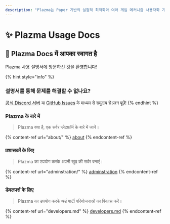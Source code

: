```yaml
---
description: "Plazma는 Paper 기반의 실험적 최적화와 여러 게임 메커니즘 사용자화 기능을 추가한 Minecraft: Java Edition용 오픈 소스 서버 플랫폼입니다."
---
```


# ✨ Plazma Usage Docs

## 👋 Plazma Docs में आपका स्वागत है

Plazma 사용 설명서에 방문하신 것을 환영합니다!

{% hint style="info" %}

### 설명서를 통해 문제를 해결할 수 없나요?

[공식 Discord 서버](https://discord.gg/MmfC52K8A8) या [GitHub Issues](https://github.com/PlazmaMC/PlazmaBukkit/issues) के माध्यम से समुदाय से प्रश्न पूछें!
{% endhint %}

### Plazma के बारे में

> Plazma क्या है, एक सर्वर प्लेटफ़ॉर्म के बारे में जानें।

{% content-ref url="about/" %}
[about](about/)
{% endcontent-ref %}

### प्रशासकों के लिए

> Plazma का उपयोग करके अपनी खुद की सर्वर बनाएं।

{% content-ref url="adminstration/" %}
[adminstration](adminstration/)
{% endcontent-ref %}

### डेवलपर्स के लिए

> Plazma का उपयोग करके थर्ड पार्टी परियोजनाओं का विकास करें।

{% content-ref url="developers.md" %}
[developers.md](developers.md)
{% endcontent-ref %}
